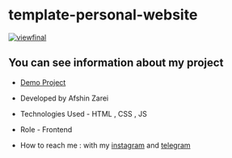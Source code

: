 
# template-personal-website


[![viewfinal](https://private-user-images.githubusercontent.com/133159069/439256778-143421d8-9c02-4a5f-b86e-1812a9083ddd.png?jwt=eyJhbGciOiJIUzI1NiIsInR5cCI6IkpXVCJ9.eyJpc3MiOiJnaXRodWIuY29tIiwiYXVkIjoicmF3LmdpdGh1YnVzZXJjb250ZW50LmNvbSIsImtleSI6ImtleTUiLCJleHAiOjE3NDYwMjE3NzMsIm5iZiI6MTc0NjAyMTQ3MywicGF0aCI6Ii8xMzMxNTkwNjkvNDM5MjU2Nzc4LTE0MzQyMWQ4LTljMDItNGE1Zi1iODZlLTE4MTJhOTA4M2RkZC5wbmc_WC1BbXotQWxnb3JpdGhtPUFXUzQtSE1BQy1TSEEyNTYmWC1BbXotQ3JlZGVudGlhbD1BS0lBVkNPRFlMU0E1M1BRSzRaQSUyRjIwMjUwNDMwJTJGdXMtZWFzdC0xJTJGczMlMkZhd3M0X3JlcXVlc3QmWC1BbXotRGF0ZT0yMDI1MDQzMFQxMzU3NTNaJlgtQW16LUV4cGlyZXM9MzAwJlgtQW16LVNpZ25hdHVyZT1mZmJiYWNmZTNmMjMxNjQ0NGE4YmFlNTA5YTgxYThjYTAzMzY2N2ZmMDdkNDQxOTk5NThkMzYyNDk5Mzc4MTUwJlgtQW16LVNpZ25lZEhlYWRlcnM9aG9zdCJ9._mL0PCZoEEgjN4pmqNCr7E9lZtsxorU2FxWz7jUdgNY)](https://zarinpal-bs.vercel.app/)




## You can see information about my project

- [Demo Project](https://zarinpal-bs.vercel.app/) 

- Developed by Afshin Zarei

- Technologies Used - HTML , CSS , JS

- Role - Frontend

- How to reach me : with my [instagram](https://www.instagram.com/afshinzareinet) and [telegram](https://www.telegram.me/afshinzareinet)
